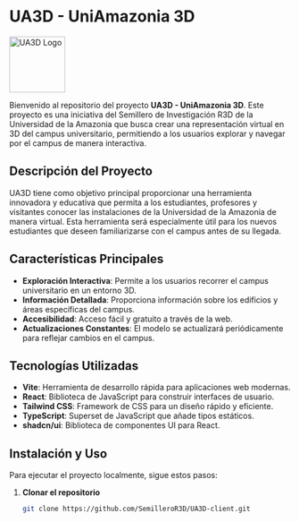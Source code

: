 # UA3D - UniAmazonia 3D

<img src="http://45.71.181.109/source-ua3d/logo-icon.png" alt="UA3D Logo" width="100" heiht="100">

Bienvenido al repositorio del proyecto **UA3D - UniAmazonia 3D**. Este proyecto es una iniciativa del Semillero de Investigación R3D de la Universidad de la Amazonia que busca crear una representación virtual en 3D del campus universitario, permitiendo a los usuarios explorar y navegar por el campus de manera interactiva.

## Descripción del Proyecto

UA3D tiene como objetivo principal proporcionar una herramienta innovadora y educativa que permita a los estudiantes, profesores y visitantes conocer las instalaciones de la Universidad de la Amazonia de manera virtual. Esta herramienta será especialmente útil para los nuevos estudiantes que deseen familiarizarse con el campus antes de su llegada.

## Características Principales

- **Exploración Interactiva**: Permite a los usuarios recorrer el campus universitario en un entorno 3D.
- **Información Detallada**: Proporciona información sobre los edificios y áreas específicas del campus.
- **Accesibilidad**: Acceso fácil y gratuito a través de la web.
- **Actualizaciones Constantes**: El modelo se actualizará periódicamente para reflejar cambios en el campus.

## Tecnologías Utilizadas

- **Vite**: Herramienta de desarrollo rápida para aplicaciones web modernas.
- **React**: Biblioteca de JavaScript para construir interfaces de usuario.
- **Tailwind CSS**: Framework de CSS para un diseño rápido y eficiente.
- **TypeScript**: Superset de JavaScript que añade tipos estáticos.
- **shadcn/ui**: Biblioteca de componentes UI para React.

## Instalación y Uso

Para ejecutar el proyecto localmente, sigue estos pasos:

1. **Clonar el repositorio**
   ```bash
   git clone https://github.com/SemilleroR3D/UA3D-client.git
